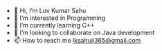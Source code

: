 - 👋 Hi, I’m Luv Kumar Sahu
- 👀 I’m interested in Programming
- 🌱 I’m currently learning C++
- 💞️ I’m looking to collaborate on Java development
- 📫 How to reach me lksahuji365@gmail.com

<!---
lksahu/lksahu is a ✨ special ✨ repository because its `README.md` (this file) appears on your GitHub profile.
You can click the Preview link to take a look at your changes.
--->
